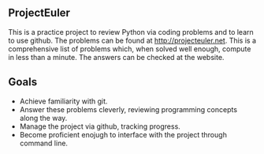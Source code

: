 ## ProjectEuler

This is a practice project to review Python via coding problems and to learn to use github. The problems can be found at http://projecteuler.net. This is a comprehensive list of problems which, when solved well enough, compute in less than a minute. The answers can be checked at the website.

## Goals

* Achieve familiarity with git.
* Answer these problems cleverly, reviewing programming concepts along the way.
* Manage the project via github, tracking progress.
* Become proficient enojugh to interface with the project through command line.
